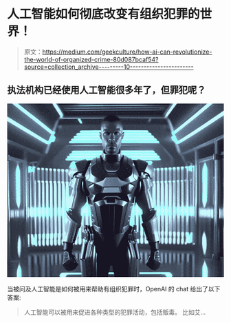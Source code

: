# 人工智能如何彻底改变有组织犯罪的世界！

> 原文：<https://medium.com/geekculture/how-ai-can-revolutionize-the-world-of-organized-crime-80d087bcaf54?source=collection_archive---------10----------------------->

## 执法机构已经使用人工智能很多年了，但罪犯呢？

![](img/b3169384b99704426f4d270748dc2d69.png)

当被问及人工智能是如何被用来帮助有组织犯罪时，OpenAI 的 chat 给出了以下答案:

> 人工智能可以被用来促进各种类型的犯罪活动，包括贩毒。
> 比如艾…